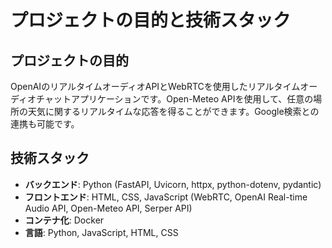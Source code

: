 # プロジェクトの目的と技術スタック

## プロジェクトの目的
OpenAIのリアルタイムオーディオAPIとWebRTCを使用したリアルタイムオーディオチャットアプリケーションです。Open-Meteo APIを使用して、任意の場所の天気に関するリアルタイムな応答を得ることができます。Google検索との連携も可能です。

## 技術スタック
- **バックエンド**: Python (FastAPI, Uvicorn, httpx, python-dotenv, pydantic)
- **フロントエンド**: HTML, CSS, JavaScript (WebRTC, OpenAI Real-time Audio API, Open-Meteo API, Serper API)
- **コンテナ化**: Docker
- **言語**: Python, JavaScript, HTML, CSS
